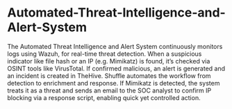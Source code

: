# Automated-Threat-Intelligence-and-Alert-System


The Automated Threat Intelligence and Alert System continuously monitors logs using Wazuh, for real-time threat detection. 
When a suspicious indicator like file hash or an IP (e.g. Mimikatz) is found, it’s checked via OSINT tools like VirusTotal. 
If confirmed malicious, an alert is generated and an incident is created in TheHive. 
Shuffle automates the workflow from detection to enrichment and response. 
If Mimikatz is detected, the system treats it as a threat and sends an email to the SOC analyst to confirm IP blocking via a response script, enabling quick yet controlled action. 

